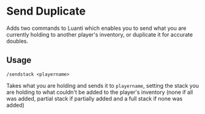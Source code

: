 # Send Duplicate
Adds two commands to Luanti which enables you to send what you are currently holding to another player's inventory, or duplicate it for accurate doubles.

## Usage
`/sendstack <playername>`

Takes what you are holding and sends it to `playername`, setting the stack you are holding to what couldn't be added to the player's inventory (none if all was added, partial stack if partially added and a full stack if none was added)